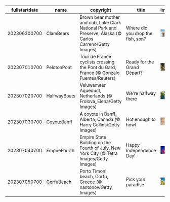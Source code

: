 |fullstartdate|name|copyright|title|image|
|--|--|--|--|--|
202306300700|ClamBears|Brown bear mother and cub, Lake Clark National Park and Preserve, Alaska (© Carlos Carreno/Getty Images)|Where did you drop the fish, son?|![](/en-US/2023/07/202306300700ClamBears.jpg)|
202307010700|PelotonPont|Tour de France cyclists crossing the Pont du Gard, France (© Gonzalo Fuentes/Reuters)|Ready for the Grand Départ?|![](/en-US/2023/07/202307010700PelotonPont.jpg)|
202307020700|HalfwayBoats|Veluwemeer Aqueduct, Netherlands (© Frolova_Elena/Getty Images)|We're halfway there|![](/en-US/2023/07/202307020700HalfwayBoats.jpg)|
202307030700|CoyoteBanff|A coyote in Banff, Alberta, Canada (© Harry Collins/Getty Images)|Hot enough to howl|![](/en-US/2023/07/202307030700CoyoteBanff.jpg)|
202307040700|EmpireFourth|Empire State Building on the Fourth of July, New York City (© Tetra Images/Getty Images)|Happy Independence Day!|![](/en-US/2023/07/202307040700EmpireFourth.jpg)|
202307050700|CorfuBeach|Porto Timoni beach, Corfu, Greece (© nantonov/Getty Images)|Pick your paradise|![](/en-US/2023/07/202307050700CorfuBeach.jpg)|
